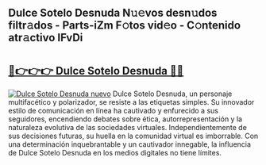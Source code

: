 ## Dulce Sotelo Desnuda N𝚞𝚎vos desn𝚞dos filtr𝚊dos - Parts-iZm F𝚘tos vid𝚎o - C𝚘ntenido atr𝚊ctivo IFvDi

# <h2><a href="http://mb65lm.tromn.icu/?c=Dulce+Sotelo+Desnuda">🔗👉👉👉 Dulce Sotelo Desnuda 🔗🔗</a></h2>

[![Dulce Sotelo Desnuda nuevo](https://i.imgur.com/pEAQMta.gif)](http://mb65lm.tromn.icu/?c=Dulce+Sotelo+Desnuda)
Dulce Sotelo Desnuda, un personaje multifacético y polarizador, se resiste a las etiquetas simples. Su innovador estilo de comunicación en línea ha cautivado y enfurecido a sus seguidores, encendiendo debates sobre ética, autorrepresentación y la naturaleza evolutiva de las sociedades virtuales. Independientemente de sus decisiones futuras, su huella en la comunidad virtual es imborrable. Con una determinación inquebrantable y un cautivador innegable, la influencia de Dulce Sotelo Desnuda en los medios digitales no tiene límites.
